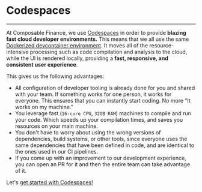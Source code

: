 # Codespaces

---

At Composable Finance, we use [Codespaces](https://github.com/features/codespaces) in order to provide **blazing fast cloud developer environments.** This means that we all use the same [Dockerized devcontainer environment](../../.devcontainer/README.md). It moves all of the resource-intensive processing such as code compilation and analysis to the cloud, while the UI is rendered locally, providing a **fast, responsive, and consistent user experience**.

This gives us the following advantages:

- All configuration of developer tooling is already done for you and shared with your team. If something works for one person, it works for everyone. This ensures that you can instantly start coding. No more "It works on my machine."
- You leverage fast (`16-core CPU`, `32GB RAM`) machines to compile and run your code. Which speeds up your compilation times, and saves you resources on your main machine.
- You don't have to worry about using the wrong versions of dependencies, build systems, or other tools, since everyone uses the same dependencies that have been defined in code, and are identical to the ones used in our CI pipelines.
- If you come up with an improvement to our development experience, you can open an PR for it and then the entire team can take advantage of it.

Let's [get started with Codespaces!](./codespaces/getting-started.md)
